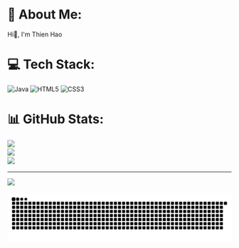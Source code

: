 # 💫 About Me:
Hi👋,  I'm Thien Hao


# 💻 Tech Stack:
![Java](https://img.shields.io/badge/java-%23ED8B00.svg?style=for-the-badge&logo=openjdk&logoColor=white) ![HTML5](https://img.shields.io/badge/html5-%23E34F26.svg?style=for-the-badge&logo=html5&logoColor=white) ![CSS3](https://img.shields.io/badge/css3-%231572B6.svg?style=for-the-badge&logo=css3&logoColor=white)
# 📊 GitHub Stats:
![](https://github-readme-stats.vercel.app/api?username=thienhao05&theme=dark&hide_border=false&include_all_commits=true&count_private=true)<br/>
![](https://nirzak-streak-stats.vercel.app/?user=thienhao05&theme=dark&hide_border=false)<br/>
![](https://github-readme-stats.vercel.app/api/top-langs/?username=thienhao05&theme=dark&hide_border=false&include_all_commits=true&count_private=true&layout=compact)

---
[![](https://visitcount.itsvg.in/api?id=thienhao05&icon=0&color=0)](https://visitcount.itsvg.in)

<picture>
  <source media="(prefers-color-scheme: dark)" srcset="https://raw.githubusercontent.com/thienhao05/thienhao05/output/github-contribution-grid-snake-dark.svg">
  <source media="(prefers-color-scheme: light)" srcset="https://raw.githubusercontent.com/thienhao05/thienhao05/output/github-contribution-grid-snake.svg">
  <img alt="github contribution grid snake animation" src="https://raw.githubusercontent.com/thienhao05/thienhao05/output/github-contribution-grid-snake.svg">
</picture>


